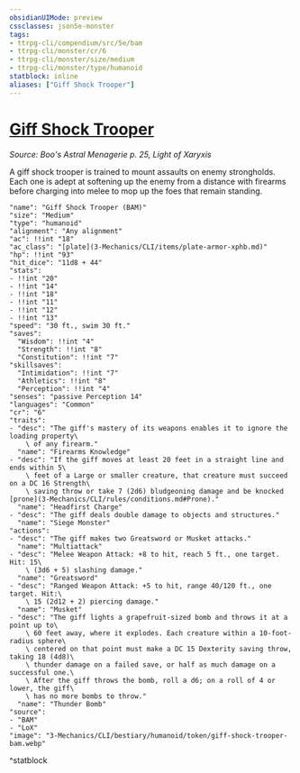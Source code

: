 ```yaml
---
obsidianUIMode: preview
cssclasses: json5e-monster
tags:
- ttrpg-cli/compendium/src/5e/bam
- ttrpg-cli/monster/cr/6
- ttrpg-cli/monster/size/medium
- ttrpg-cli/monster/type/humanoid
statblock: inline
aliases: ["Giff Shock Trooper"]
---
```

# [Giff Shock Trooper](3-Mechanics\CLI\bestiary\humanoid/giff-shock-trooper-bam.md)
*Source: Boo's Astral Menagerie p. 25, Light of Xaryxis*  

A giff shock trooper is trained to mount assaults on enemy strongholds. Each one is adept at softening up the enemy from a distance with firearms before charging into melee to mop up the foes that remain standing.

```statblock
"name": "Giff Shock Trooper (BAM)"
"size": "Medium"
"type": "humanoid"
"alignment": "Any alignment"
"ac": !!int "18"
"ac_class": "[plate](3-Mechanics/CLI/items/plate-armor-xphb.md)"
"hp": !!int "93"
"hit_dice": "11d8 + 44"
"stats":
- !!int "20"
- !!int "14"
- !!int "18"
- !!int "11"
- !!int "12"
- !!int "13"
"speed": "30 ft., swim 30 ft."
"saves":
  "Wisdom": !!int "4"
  "Strength": !!int "8"
  "Constitution": !!int "7"
"skillsaves":
  "Intimidation": !!int "7"
  "Athletics": !!int "8"
  "Perception": !!int "4"
"senses": "passive Perception 14"
"languages": "Common"
"cr": "6"
"traits":
- "desc": "The giff's mastery of its weapons enables it to ignore the loading property\
    \ of any firearm."
  "name": "Firearms Knowledge"
- "desc": "If the giff moves at least 20 feet in a straight line and ends within 5\
    \ feet of a Large or smaller creature, that creature must succeed on a DC 16 Strength\
    \ saving throw or take 7 (2d6) bludgeoning damage and be knocked [prone](3-Mechanics/CLI/rules/conditions.md#Prone)."
  "name": "Headfirst Charge"
- "desc": "The giff deals double damage to objects and structures."
  "name": "Siege Monster"
"actions":
- "desc": "The giff makes two Greatsword or Musket attacks."
  "name": "Multiattack"
- "desc": "Melee Weapon Attack: +8 to hit, reach 5 ft., one target. Hit: 15\
    \ (3d6 + 5) slashing damage."
  "name": "Greatsword"
- "desc": "Ranged Weapon Attack: +5 to hit, range 40/120 ft., one target. Hit:\
    \ 15 (2d12 + 2) piercing damage."
  "name": "Musket"
- "desc": "The giff lights a grapefruit-sized bomb and throws it at a point up to\
    \ 60 feet away, where it explodes. Each creature within a 10-foot-radius sphere\
    \ centered on that point must make a DC 15 Dexterity saving throw, taking 18 (4d8)\
    \ thunder damage on a failed save, or half as much damage on a successful one.\
    \ After the giff throws the bomb, roll a d6; on a roll of 4 or lower, the giff\
    \ has no more bombs to throw."
  "name": "Thunder Bomb"
"source":
- "BAM"
- "LoX"
"image": "3-Mechanics/CLI/bestiary/humanoid/token/giff-shock-trooper-bam.webp"
```
^statblock